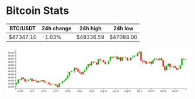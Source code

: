 # Bitcoin Stats

BTC/USDT|24h change|24h high|24h low|
|---|---|---|---|
|$47347.10|-1.03%|$48336.59|$47088.00|

<img src="./chart.svg">
